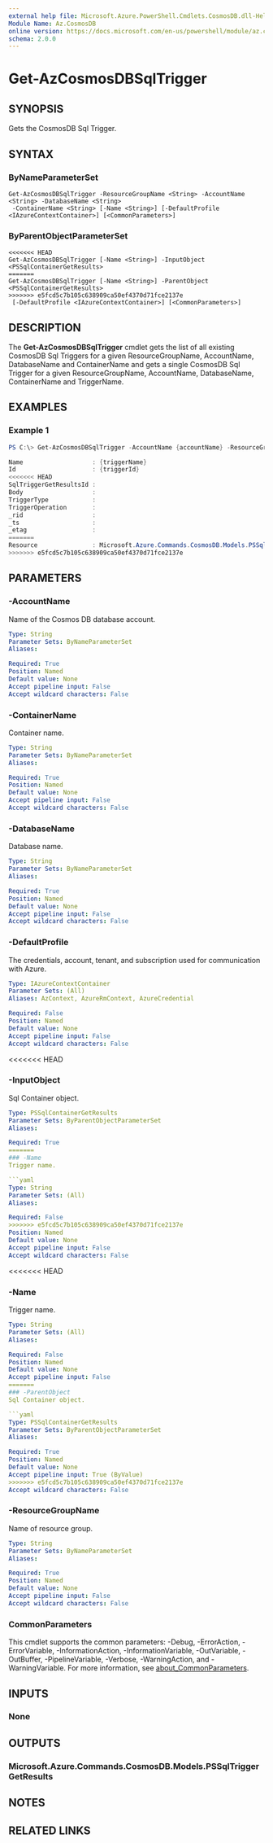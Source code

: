```yaml
---
external help file: Microsoft.Azure.PowerShell.Cmdlets.CosmosDB.dll-Help.xml
Module Name: Az.CosmosDB
online version: https://docs.microsoft.com/en-us/powershell/module/az.cosmosdb/get-azcosmosdbsqltrigger
schema: 2.0.0
---
```


# Get-AzCosmosDBSqlTrigger

## SYNOPSIS
Gets the CosmosDB Sql Trigger.

## SYNTAX

### ByNameParameterSet
```
Get-AzCosmosDBSqlTrigger -ResourceGroupName <String> -AccountName <String> -DatabaseName <String>
 -ContainerName <String> [-Name <String>] [-DefaultProfile <IAzureContextContainer>] [<CommonParameters>]
```

### ByParentObjectParameterSet
```
<<<<<<< HEAD
Get-AzCosmosDBSqlTrigger [-Name <String>] -InputObject <PSSqlContainerGetResults>
=======
Get-AzCosmosDBSqlTrigger [-Name <String>] -ParentObject <PSSqlContainerGetResults>
>>>>>>> e5fcd5c7b105c638909ca50ef4370d71fce2137e
 [-DefaultProfile <IAzureContextContainer>] [<CommonParameters>]
```

## DESCRIPTION
The **Get-AzCosmosDBSqlTrigger** cmdlet gets the list of all existing CosmosDB Sql Triggers for a given ResourceGroupName, AccountName, DatabaseName and ContainerName and gets a single CosmosDB Sql Trigger for a given ResourceGroupName, AccountName, DatabaseName, ContainerName and TriggerName.

## EXAMPLES

### Example 1
```powershell
PS C:\> Get-AzCosmosDBSqlTrigger -AccountName {accountName} -ResourceGroupName {resourceGroupName} -DatabaseName {databaseName} -Name {triggerName} -ContainerName {containerName} 

Name                   : {triggerName}
Id                     : {triggerId}
<<<<<<< HEAD
SqlTriggerGetResultsId :
Body                   :
TriggerType            :
TriggerOperation       :
_rid                   :
_ts                    :
_etag                  :
=======
Resource               : Microsoft.Azure.Commands.CosmosDB.Models.PSSqlTriggerGetPropertiesResource
>>>>>>> e5fcd5c7b105c638909ca50ef4370d71fce2137e
```

## PARAMETERS

### -AccountName
Name of the Cosmos DB database account.

```yaml
Type: String
Parameter Sets: ByNameParameterSet
Aliases:

Required: True
Position: Named
Default value: None
Accept pipeline input: False
Accept wildcard characters: False
```

### -ContainerName
Container name.

```yaml
Type: String
Parameter Sets: ByNameParameterSet
Aliases:

Required: True
Position: Named
Default value: None
Accept pipeline input: False
Accept wildcard characters: False
```

### -DatabaseName
Database name.

```yaml
Type: String
Parameter Sets: ByNameParameterSet
Aliases:

Required: True
Position: Named
Default value: None
Accept pipeline input: False
Accept wildcard characters: False
```

### -DefaultProfile
The credentials, account, tenant, and subscription used for communication with Azure.

```yaml
Type: IAzureContextContainer
Parameter Sets: (All)
Aliases: AzContext, AzureRmContext, AzureCredential

Required: False
Position: Named
Default value: None
Accept pipeline input: False
Accept wildcard characters: False
```

<<<<<<< HEAD
### -InputObject
Sql Container object.

```yaml
Type: PSSqlContainerGetResults
Parameter Sets: ByParentObjectParameterSet
Aliases:

Required: True
=======
### -Name
Trigger name.

```yaml
Type: String
Parameter Sets: (All)
Aliases:

Required: False
>>>>>>> e5fcd5c7b105c638909ca50ef4370d71fce2137e
Position: Named
Default value: None
Accept pipeline input: False
Accept wildcard characters: False
```

<<<<<<< HEAD
### -Name
Trigger name.

```yaml
Type: String
Parameter Sets: (All)
Aliases:

Required: False
Position: Named
Default value: None
Accept pipeline input: False
=======
### -ParentObject
Sql Container object.

```yaml
Type: PSSqlContainerGetResults
Parameter Sets: ByParentObjectParameterSet
Aliases:

Required: True
Position: Named
Default value: None
Accept pipeline input: True (ByValue)
>>>>>>> e5fcd5c7b105c638909ca50ef4370d71fce2137e
Accept wildcard characters: False
```

### -ResourceGroupName
Name of resource group.

```yaml
Type: String
Parameter Sets: ByNameParameterSet
Aliases:

Required: True
Position: Named
Default value: None
Accept pipeline input: False
Accept wildcard characters: False
```

### CommonParameters
This cmdlet supports the common parameters: -Debug, -ErrorAction, -ErrorVariable, -InformationAction, -InformationVariable, -OutVariable, -OutBuffer, -PipelineVariable, -Verbose, -WarningAction, and -WarningVariable. For more information, see [about_CommonParameters](http://go.microsoft.com/fwlink/?LinkID=113216).

## INPUTS

### None

## OUTPUTS

### Microsoft.Azure.Commands.CosmosDB.Models.PSSqlTriggerGetResults

## NOTES

## RELATED LINKS
